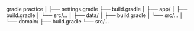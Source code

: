 gradle practice
│
├── settings.gradle
├── build.gradle
│
├── app/
│   ├── build.gradle
│   └── src/...
│
├── data/
│   ├── build.gradle
│   └── src/...
│
└── domain/
    ├── build.gradle
    └── src/...
